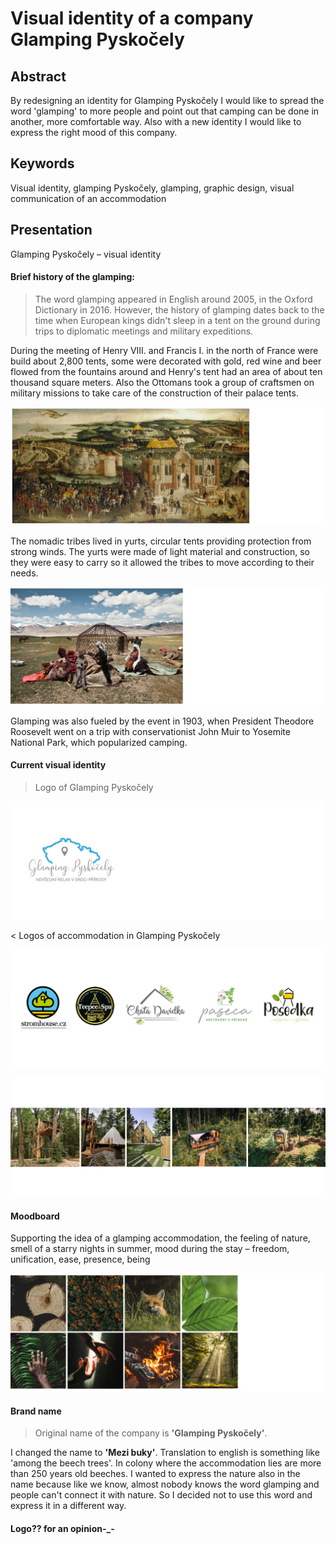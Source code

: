 # Visual identity of a company Glamping Pyskočely

## Abstract
By redesigning an identity for Glamping Pyskočely I would like to spread the word 'glamping' to more people and point out that camping can be done in another, more comfortable way. Also with a new identity I would like to express the right mood of this company.

## Keywords
Visual identity, glamping Pyskočely, glamping, graphic design, visual communication of an accommodation

## Presentation
Glamping Pyskočely – visual identity
#### Brief history of the glamping:
> The word glamping appeared in English around 2005, in the Oxford Dictionary in 2016. However, the history of glamping dates back to the time when European kings didn't sleep in a tent on the ground during trips to diplomatic meetings and military expeditions. 

During the meeting of Henry VIII. and Francis I. in the north of France were build about 2,800 tents, some were decorated with gold, red wine and beer flowed from the fountains around and Henry's tent had an area of about ten thousand square meters. Also the Ottomans took a group of craftsmen on military missions to take care of the construction of their palace tents.

![history.](img/history1.jpg)

The nomadic tribes lived in yurts, circular tents providing protection from strong winds. The yurts were made of light material and construction, so they were easy to carry so it allowed the tribes to move according to their needs.

![Yurt.](img/yurt2.jpg)

Glamping was also fueled by the event in 1903, when President Theodore Roosevelt went on a trip with conservationist John Muir to Yosemite National Park, which popularized camping. 

#### Current visual identity
> Logo of Glamping Pyskočely

![Logo of Glamping Pyskočely.](img/logo1.jpg)

< Logos of accommodation in Glamping Pyskočely

![Logos of accommodations in Glamping Pyskočely.](img/loga.jpg)

![Accommodations of Glamping Pyskočely.](img/accommodation.jpg)

#### Moodboard
Supporting the idea of a glamping accommodation, the feeling of nature, smell of a starry nights in summer, mood during the stay – freedom, unification, ease, presence, being

![Moodboard.](img/moodboard1.jpg)
#### Brand name
> Original name of the company is **'Glamping Pyskočely'**. 

I changed the name to **'Mezi buky'**. Translation to english is something like 'among the beech trees'.
In colony where the accommodation lies are more than 250 years old beeches. I wanted to express the nature also in the name because like we know, almost nobody knows the word glamping and people can't connect it with nature. So I decided not to use this word and express it in a different way.

#### Logo?? for an opinion-_-

